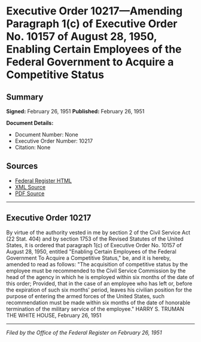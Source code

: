 # Executive Order 10217—Amending Paragraph 1(c) of Executive Order No. 10157 of August 28, 1950, Enabling Certain Employees of the Federal Government to Acquire a Competitive Status

## Summary

**Signed:** February 26, 1951
**Published:** February 26, 1951

**Document Details:**
- Document Number: None
- Executive Order Number: 10217
- Citation: None

## Sources
- [Federal Register HTML](https://www.presidency.ucsb.edu/documents/executive-order-10217-amending-paragraph-1c-executive-order-no-10157-august-28-1950)
- [XML Source](None)
- [PDF Source](None)

---

## Executive Order 10217

By virtue of the authority vested in me by section 2 of the Civil Service Act (22 Stat. 404) and by section 1753 of the Revised Statutes of the United States, it is ordered that paragraph 1(c) of Executive Order No. 10157 of August 28, 1950, entitled "Enabling Certain Employees of the Federal Government To Acquire a Competitive Status," be, and it is hereby, amended to read as follows:
"The acquisition of competitive status by the employee must be recommended to the Civil Service Commission by the head of the agency in which he is employed within six months of the date of this order; Provided, that in the case of an employee who has left or, before the expiration of such six months' period, leaves his civilian position for the purpose of entering the armed forces of the United States, such recommendation must be made within six months of the date of honorable termination of the military service of the employee."
HARRY S. TRUMAN
THE WHITE HOUSE,
February 26, 1951

---

*Filed by the Office of the Federal Register on February 26, 1951*
